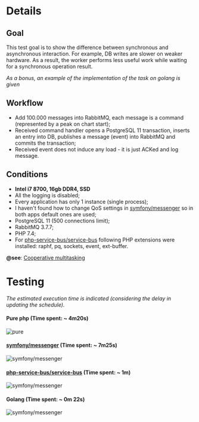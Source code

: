 # Details

## Goal
This test goal is to show the difference between synchronous and asynchronous interaction. For example, DB writes are slower on weaker hardware. As a result, the worker performs less useful work while waiting for a synchronous operation result. 

*As a bonus, an example of the implementation of the task on golang is given*

## Workflow
* Add 100.000 messages into RabbitMQ, each message is a command (represented by a peak on chart start);
* Received command handler opens a PostgreSQL 11 transaction, inserts an entry into DB, publishes a message (event) into RabbitMQ and commits the transaction;
* Received event does not induce any load - it is just ACKed and log message.

## Conditions
* **Intel i7 8700, 16gb DDR4, SSD** 
* All the logging is disabled;
* Every application has only 1 instance (single process);
* I haven't found how to change QoS settings in [symfony/messenger](https://github.com/symfony/messenger) so in both apps default ones are used;
* PostgreSQL 11 (500 connections limit);
* RabbitMQ 3.7.7;
* PHP 7.4;
* For [php-service-bus/service-bus](https://github.com/php-service-bus/service-bus) following PHP extensions were installed: raphf, pq, sockets, event, ext-buffer.

**@see**: [Cooperative multitasking](https://nikic.github.io/2012/12/22/Cooperative-multitasking-using-coroutines-in-PHP.html)

# Testing

*The estimated execution time is indicated (considering the delay in updating the schedule).*

#### Pure php (Time spent: ~ **4m20s**)
![pure](https://github.com/php-service-bus/performance-comparison/blob/v4.0/results/pure4.20.gif)

#### [symfony/messenger](https://github.com/symfony/messenger) (Time spent: ~ **7m25s**)
![symfony/messenger](https://github.com/php-service-bus/performance-comparison/blob/v4.0/results/messenger7.25.gif)

#### [php-service-bus/service-bus](https://github.com/php-service-bus/service-bus) (Time spent: ~ **1m**)
![symfony/messenger](https://github.com/php-service-bus/performance-comparison/blob/v4.0/results/service-bus1m.gif)

#### Golang (Time spent: ~ **0m 22s**)
![symfony/messenger](https://github.com/php-service-bus/performance-comparison/blob/v4.0/results/golang22.gif)
